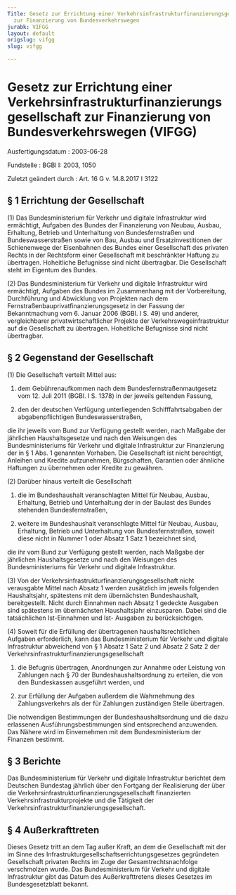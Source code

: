 ```yaml
---
Title: Gesetz zur Errichtung einer Verkehrsinfrastrukturfinanzierungsgesellschaft
  zur Finanzierung von Bundesverkehrswegen
jurabk: VIFGG
layout: default
origslug: vifgg
slug: vifgg

---
```


# Gesetz zur Errichtung einer Verkehrsinfrastrukturfinanzierungsgesellschaft zur Finanzierung von Bundesverkehrswegen (VIFGG)

Ausfertigungsdatum
:   2003-06-28

Fundstelle
:   BGBl I: 2003, 1050

Zuletzt geändert durch
:   Art. 16 G v. 14.8.2017 I 3122


## § 1 Errichtung der Gesellschaft

(1) Das Bundesministerium für Verkehr und digitale Infrastruktur wird
ermächtigt, Aufgaben des Bundes der Finanzierung von Neubau, Ausbau,
Erhaltung, Betrieb und Unterhaltung von Bundesfernstraßen und
Bundeswasserstraßen sowie von Bau, Ausbau und Ersatzinvestitionen der
Schienenwege der Eisenbahnen des Bundes einer Gesellschaft des
privaten Rechts in der Rechtsform einer Gesellschaft mit beschränkter
Haftung zu übertragen. Hoheitliche Befugnisse sind nicht übertragbar.
Die Gesellschaft steht im Eigentum des Bundes.

(2) Das Bundesministerium für Verkehr und digitale Infrastruktur wird
ermächtigt, Aufgaben des Bundes im Zusammenhang mit der Vorbereitung,
Durchführung und Abwicklung von Projekten nach dem
Fernstraßenbauprivatfinanzierungsgesetz in der Fassung der
Bekanntmachung vom 6. Januar 2006 (BGBl. I S. 49) und anderer,
vergleichbarer privatwirtschaftlicher Projekte der
Verkehrswegeinfrastruktur auf die Gesellschaft zu übertragen.
Hoheitliche Befugnisse sind nicht übertragbar.


## § 2 Gegenstand der Gesellschaft

(1) Die Gesellschaft verteilt Mittel aus:

1.  dem Gebührenaufkommen nach dem Bundesfernstraßenmautgesetz vom 12.
    Juli 2011 (BGBl. I S. 1378) in der jeweils geltenden Fassung,


2.  den der deutschen Verfügung unterliegenden Schifffahrtsabgaben der
    abgabenpflichtigen Bundeswasserstraßen,



die ihr jeweils vom Bund zur Verfügung gestellt werden, nach Maßgabe
der jährlichen Haushaltsgesetze und nach den Weisungen des
Bundesministeriums für Verkehr und digitale Infrastruktur zur
Finanzierung der in § 1 Abs. 1 genannten Vorhaben. Die Gesellschaft
ist nicht berechtigt, Anleihen und Kredite aufzunehmen, Bürgschaften,
Garantien oder ähnliche Haftungen zu übernehmen oder Kredite zu
gewähren.

(2) Darüber hinaus verteilt die Gesellschaft

1.  die im Bundeshaushalt veranschlagten Mittel für Neubau, Ausbau,
    Erhaltung, Betrieb und Unterhaltung der in der Baulast des Bundes
    stehenden Bundesfernstraßen,


2.  weitere im Bundeshaushalt veranschlagte Mittel für Neubau, Ausbau,
    Erhaltung, Betrieb und Unterhaltung von Bundesfernstraßen, soweit
    diese nicht in Nummer 1 oder Absatz 1 Satz 1 bezeichnet sind,



die ihr vom Bund zur Verfügung gestellt werden, nach Maßgabe der
jährlichen Haushaltsgesetze und nach den Weisungen des
Bundesministeriums für Verkehr und digitale Infrastruktur.

(3) Von der Verkehrsinfrastrukturfinanzierungsgesellschaft nicht
verausgabte Mittel nach Absatz 1 werden zusätzlich im jeweils
folgenden Haushaltsjahr, spätestens mit dem übernächsten
Bundeshaushalt, bereitgestellt. Nicht durch Einnahmen nach Absatz 1
gedeckte Ausgaben sind spätestens im übernächsten Haushaltsjahr
einzusparen. Dabei sind die tatsächlichen Ist-Einnahmen und Ist-
Ausgaben zu berücksichtigen.

(4) Soweit für die Erfüllung der übertragenen haushaltsrechtlichen
Aufgaben erforderlich, kann das Bundesministerium für Verkehr und
digitale Infrastruktur abweichend von § 1 Absatz 1 Satz 2 und Absatz 2
Satz 2 der Verkehrsinfrastrukturfinanzierungsgesellschaft

1.  die Befugnis übertragen, Anordnungen zur Annahme oder Leistung von
    Zahlungen nach § 70 der Bundeshaushaltsordnung zu erteilen, die von
    den Bundeskassen ausgeführt werden, und


2.  zur Erfüllung der Aufgaben außerdem die Wahrnehmung des
    Zahlungsverkehrs als der für Zahlungen zuständigen Stelle übertragen.



Die notwendigen Bestimmungen der Bundeshaushaltsordnung und die dazu
erlassenen Ausführungsbestimmungen sind entsprechend anzuwenden. Das
Nähere wird im Einvernehmen mit dem Bundesministerium der Finanzen
bestimmt.


## § 3 Berichte

Das Bundesministerium für Verkehr und digitale Infrastruktur berichtet
dem Deutschen Bundestag jährlich über den Fortgang der Realisierung
der über die Verkehrsinfrastrukturfinanzierungsgesellschaft
finanzierten Verkehrsinfrastrukturprojekte und die Tätigkeit der
Verkehrsinfrastrukturfinanzierungsgesellschaft.


## § 4 Außerkrafttreten

Dieses Gesetz tritt an dem Tag außer Kraft, an dem die Gesellschaft
mit der im Sinne des Infrastrukturgesellschaftserrichtungsgesetzes
gegründeten Gesellschaft privaten Rechts im Zuge der
Gesamtrechtsnachfolge verschmolzen wurde. Das Bundesministerium für
Verkehr und digitale Infrastruktur gibt das Datum des
Außerkrafttretens dieses Gesetzes im Bundesgesetzblatt bekannt.

